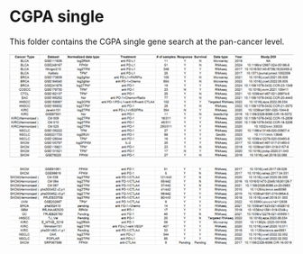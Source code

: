 # CGPA single
This folder contains the CGPA single gene search at the pan-cancer level.

<p align="center">
  <img width="1000"  src="CGPA_IOtherapy_data/ICI_data1.png">
</p>

<p align="center">
  <img width="1000"  src="CGPA_IOtherapy_data/ICI_data2.png">
</p>
